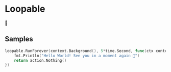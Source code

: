 # Loopable

🚧

## Samples

```go
loopable.RunForever(context.Background(), 5*time.Second, func(ctx context.Context) (action.Result, error) {
    fmt.Println("Hello World! See you in a moment again 👋")
    return action.Nothing()
})
```